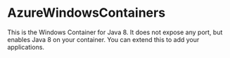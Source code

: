 
# AzureWindowsContainers

This is the Windows Container for Java 8. It does not expose any port, but enables Java 8 on your container. You can extend this to add your applications. 
